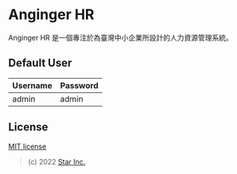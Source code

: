 # Anginger HR

Anginger HR 是一個專注於為臺灣中小企業所設計的人力資源管理系統。

## Default User

| Username | Password |
| -------- | -------- |
| admin    | admin    |

## License

[MIT license](LICENSE)

> (c) 2022 [Star Inc.](https://starinc.xyz)
